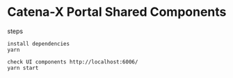 # Catena-X Portal Shared Components

steps

    install dependencies
    yarn

    check UI components http://localhost:6006/
    yarn start
